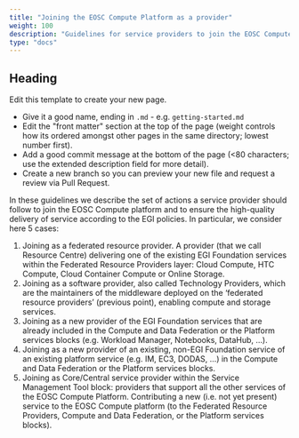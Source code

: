 ```yaml
---
title: "Joining the EOSC Compute Platform as a provider"
weight: 100
description: "Guidelines for service providers to join the EOSC Compute Platform"
type: "docs"
---
```


## Heading

Edit this template to create your new page.

* Give it a good name, ending in `.md` - e.g. `getting-started.md`
* Edit the "front matter" section at the top of the page (weight controls how its ordered amongst other pages in the same directory; lowest number first).
* Add a good commit message at the bottom of the page (<80 characters; use the extended description field for more detail).
* Create a new branch so you can preview your new file and request a review via Pull Request.


In these guidelines we describe the set of actions a service provider should follow
to join the EOSC Compute platform and to ensure the high-quality delivery of service
according to the EGI policies. In particular, we consider here 5 cases:
1. Joining as a federated resource provider. A provider (that we call Resource Centre)
delivering one of the existing EGI Foundation services within the Federated Resource
Providers layer: Cloud Compute, HTC Compute, Cloud Container Compute or Online Storage.
2. Joining as a software provider, also called Technology Providers, which are the
maintainers of the middleware deployed on the ‘federated resource providers’ (previous
point), enabling compute and storage services.
3. Joining as a new provider of the EGI Foundation services that are already included
in the Compute and Data Federation or the Platform services blocks (e.g. Workload
Manager, Notebooks, DataHub, …).
4. Joining as a new provider of an existing, non-EGI Foundation service of an existing
platform service (e.g. IM, EC3, DODAS, …) in the Compute and Data Federation or the
Platform services blocks.
5. Joining as Core/Central service provider within the Service Management Tool block:
providers that support all the other services of the EOSC Compute Platform.
Contributing a new (i.e. not yet present) service to the EOSC Compute platform (to the Federated Resource Providers, Compute and Data Federation, or the Platform services blocks).


